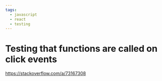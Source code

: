 ```yaml
---
tags:
  - javascript
  - react
  - testing
---
```


# Testing that functions are called on click events

https://stackoverflow.com/a/73167308
